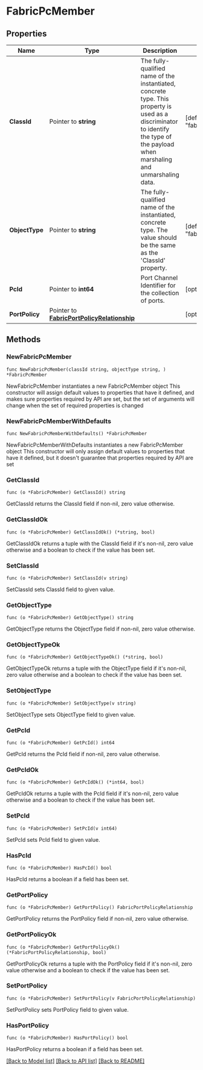 # FabricPcMember

## Properties

Name | Type | Description | Notes
------------ | ------------- | ------------- | -------------
**ClassId** | Pointer to **string** | The fully-qualified name of the instantiated, concrete type. This property is used as a discriminator to identify the type of the payload when marshaling and unmarshaling data. | [default to "fabric.PcMember"]
**ObjectType** | Pointer to **string** | The fully-qualified name of the instantiated, concrete type. The value should be the same as the &#39;ClassId&#39; property. | [default to "fabric.PcMember"]
**PcId** | Pointer to **int64** | Port Channel Identifier for the collection of ports. | [optional] 
**PortPolicy** | Pointer to [**FabricPortPolicyRelationship**](fabric.PortPolicy.Relationship.md) |  | [optional] 

## Methods

### NewFabricPcMember

`func NewFabricPcMember(classId string, objectType string, ) *FabricPcMember`

NewFabricPcMember instantiates a new FabricPcMember object
This constructor will assign default values to properties that have it defined,
and makes sure properties required by API are set, but the set of arguments
will change when the set of required properties is changed

### NewFabricPcMemberWithDefaults

`func NewFabricPcMemberWithDefaults() *FabricPcMember`

NewFabricPcMemberWithDefaults instantiates a new FabricPcMember object
This constructor will only assign default values to properties that have it defined,
but it doesn't guarantee that properties required by API are set

### GetClassId

`func (o *FabricPcMember) GetClassId() string`

GetClassId returns the ClassId field if non-nil, zero value otherwise.

### GetClassIdOk

`func (o *FabricPcMember) GetClassIdOk() (*string, bool)`

GetClassIdOk returns a tuple with the ClassId field if it's non-nil, zero value otherwise
and a boolean to check if the value has been set.

### SetClassId

`func (o *FabricPcMember) SetClassId(v string)`

SetClassId sets ClassId field to given value.


### GetObjectType

`func (o *FabricPcMember) GetObjectType() string`

GetObjectType returns the ObjectType field if non-nil, zero value otherwise.

### GetObjectTypeOk

`func (o *FabricPcMember) GetObjectTypeOk() (*string, bool)`

GetObjectTypeOk returns a tuple with the ObjectType field if it's non-nil, zero value otherwise
and a boolean to check if the value has been set.

### SetObjectType

`func (o *FabricPcMember) SetObjectType(v string)`

SetObjectType sets ObjectType field to given value.


### GetPcId

`func (o *FabricPcMember) GetPcId() int64`

GetPcId returns the PcId field if non-nil, zero value otherwise.

### GetPcIdOk

`func (o *FabricPcMember) GetPcIdOk() (*int64, bool)`

GetPcIdOk returns a tuple with the PcId field if it's non-nil, zero value otherwise
and a boolean to check if the value has been set.

### SetPcId

`func (o *FabricPcMember) SetPcId(v int64)`

SetPcId sets PcId field to given value.

### HasPcId

`func (o *FabricPcMember) HasPcId() bool`

HasPcId returns a boolean if a field has been set.

### GetPortPolicy

`func (o *FabricPcMember) GetPortPolicy() FabricPortPolicyRelationship`

GetPortPolicy returns the PortPolicy field if non-nil, zero value otherwise.

### GetPortPolicyOk

`func (o *FabricPcMember) GetPortPolicyOk() (*FabricPortPolicyRelationship, bool)`

GetPortPolicyOk returns a tuple with the PortPolicy field if it's non-nil, zero value otherwise
and a boolean to check if the value has been set.

### SetPortPolicy

`func (o *FabricPcMember) SetPortPolicy(v FabricPortPolicyRelationship)`

SetPortPolicy sets PortPolicy field to given value.

### HasPortPolicy

`func (o *FabricPcMember) HasPortPolicy() bool`

HasPortPolicy returns a boolean if a field has been set.


[[Back to Model list]](../README.md#documentation-for-models) [[Back to API list]](../README.md#documentation-for-api-endpoints) [[Back to README]](../README.md)


